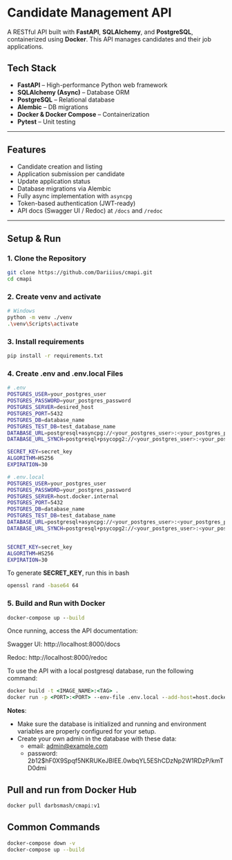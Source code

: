 # Candidate Management API

A RESTful API built with **FastAPI**, **SQLAlchemy**, and **PostgreSQL**, containerized using **Docker**. This API manages candidates and their job applications.

## Tech Stack

- **FastAPI** – High-performance Python web framework
- **SQLAlchemy (Async)** – Database ORM
- **PostgreSQL** – Relational database
- **Alembic** – DB migrations
- **Docker & Docker Compose** – Containerization
- **Pytest** – Unit testing

---

## Features

- Candidate creation and listing
- Application submission per candidate
- Update application status
- Database migrations via Alembic
- Fully async implementation with `asyncpg`
- Token-based authentication (JWT-ready)
- API docs (Swagger UI / Redoc) at `/docs` and `/redoc`

---

## Setup & Run

### 1. Clone the Repository

```bash
git clone https://github.com/Dariiius/cmapi.git
cd cmapi
```

### 2. Create venv and activate

```bash
# Windows
python -m venv ./venv
.\venv\Scripts\activate
```

### 3. Install requirements

```bash
pip install -r requirements.txt
```


### 4. Create .env and .env.local Files

```bash
# .env
POSTGRES_USER=your_postgres_user
POSTGRES_PASSWORD=your_postgres_password
POSTGRES_SERVER=desired_host
POSTGRES_PORT=5432
POSTGRES_DB=database_name
POSTGRES_TEST_DB=test_database_name
DATABASE_URL=postgresql+asyncpg://<your_postgres_user>:<your_postgres_password>@<desired_host>:5423/<database_name>
DATABASE_URL_SYNCH=postgresql+psycopg2://<your_postgres_user>:<your_postgres_password>@<desired_host>:53432/<database_name>

SECRET_KEY=secret_key
ALGORITHM=HS256
EXPIRATION=30
```

```bash
# .env.local
POSTGRES_USER=your_postgres_user
POSTGRES_PASSWORD=your_postgres_password
POSTGRES_SERVER=host.docker.internal
POSTGRES_PORT=5432
POSTGRES_DB=database_name
POSTGRES_TEST_DB=test_database_name
DATABASE_URL=postgresql+asyncpg://<your_postgres_user>:<your_postgres_password>@host.docker.internal:5432/<database_name>
DATABASE_URL_SYNCH=postgresql+psycopg2://<your_postgres_user>:<your_postgres_password>@host.docker.internal:5432/<database_name>


SECRET_KEY=secret_key
ALGORITHM=HS256
EXPIRATION=30
```

To generate **SECRET_KEY**, run this in bash

```bash
openssl rand -base64 64
```

### 5. Build and Run with Docker

```cmd
docker-compose up --build
```
Once running, access the API documentation:

Swagger UI: http://localhost:8000/docs

Redoc: http://localhost:8000/redoc


To use the API with a local postgresql database, run the following command:

```cmd
docker build -t <IMAGE_NAME>:<TAG> .
docker run -p <PORT>:<PORT> --env-file .env.local --add-host=host.docker.internal:host-gateway <IMAGE_NAME>:<TAG>
```

**Notes**: 
-  Make sure the database is initialized and running and environment variables are properly configured for your setup. 
-  Create your own admin in the database with these data:
    - email: admin@example.com
    - password: $2b$12$hF0X9Spqf5NKRUKeJBlEE.0wbqYL5EShCDzNp2W1RDzP/kmTD0dmi

## Pull and run from Docker Hub
```bash
docker pull darbsmash/cmapi:v1
```

## Common Commands

```bash
docker-compose down -v
docker-compose up --build
```
